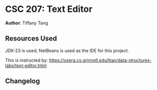 # CSC 207: Text Editor

**Author**: Tiffany Tang

## Resources Used

JDK-23 is used; NetBeans is used as the IDE for this project.

This is instructed by:
https://osera.cs.grinnell.edu/ttap/data-structures-labs/text-editor.html

## Changelog
